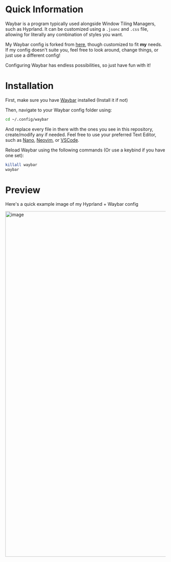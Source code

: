 # Quick Information
Waybar is a program typically used alongside Window Tiling Managers, such as Hyprland. It can be customized using a `.jsonc` and `.css` file, allowing for literally any combination of styles you want.

My Waybar config is forked from [here](https://github.com/woioeow/hyprland-dotfiles/blob/main/hypr_style2/waybar/style.css), though customized to fit **my** needs. If my config doesn't suite you, feel free to look around, change things, or just use a different config!

Configuring Waybar has endless possibilities, so just have fun with it!

# Installation

First, make sure you have [Waybar](https://github.com/Alexays/Waybar) installed (Install it if not)

Then, navigate to your Waybar config folder using:
```bash
cd ~/.config/waybar
```

And replace every file in there with the ones you see in this repository, create/modify any if needed. Feel free to use your preferred Text Editor, such as [Nano](https://www.nano-editor.org/), [Neovim](https://neovim.io/), or [VSCode](https://archlinux.org/packages/extra/x86_64/code/).

Reload Waybar using the following commands (Or use a keybind if you have one set):
```bash
killall waybar
waybar
```

# Preview
Here's a quick example image of my Hyprland + Waybar config

<img width="1920" height="1080" alt="image" src="https://github.com/user-attachments/assets/8bc8e4d5-1a82-4552-9d71-92e515e8ddac" />
